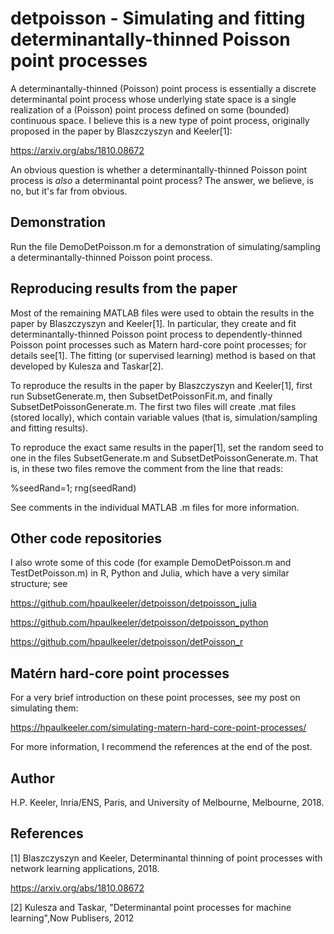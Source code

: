 # detpoisson - Simulating and fitting determinantally-thinned Poisson point processes

A determinantally-thinned (Poisson) point process is essentially a discrete determinantal point process whose underlying state space is a single realization of a (Poisson) point process defined on some (bounded) continuous space. I believe this is a new type of point process, originally proposed in the paper by Blaszczyszyn and Keeler[1]: 

https://arxiv.org/abs/1810.08672

An obvious question is whether a determinantally-thinned Poisson point process is *also* a determinantal point process? The answer, we believe, is no, but it's far from obvious. 

## Demonstration

Run the file DemoDetPoisson.m for a demonstration of simulating/sampling a determinantally-thinned Poisson point process. 

## Reproducing results from the paper
Most of the remaining MATLAB files were used to obtain the results in the paper by Blaszczyszyn and Keeler[1]. In particular, they create and fit determinantally-thinned Poisson point process to dependently-thinned Poisson point processes such as Matern hard-core point processes; for details see[1]. The fitting (or supervised learning) method is based on that developed by Kulesza and Taskar[2].

To reproduce the results in the paper by Blaszczyszyn and Keeler[1], first run SubsetGenerate.m, then SubsetDetPoissonFit.m, and finally SubsetDetPoissonGenerate.m. The first two files will create .mat files (stored locally), which contain variable values (that is, simulation/sampling and fitting results). 

To reproduce the exact same results in the paper[1], set the random seed to one in the files SubsetGenerate.m and SubsetDetPoissonGenerate.m. That is, in these two files remove the comment from the line that reads:

%seedRand=1; rng(seedRand) 

See comments in the individual MATLAB .m files for more information. 


## Other code repositories
I also wrote some of this code (for example DemoDetPoisson.m and TestDetPoisson.m) in R, Python and Julia, which have a very similar structure; see  

https://github.com/hpaulkeeler/detpoisson/detpoisson_julia

https://github.com/hpaulkeeler/detpoisson/detpoisson_python

https://github.com/hpaulkeeler/detpoisson/detPoisson_r 

## Matérn hard-core point processes
For a very brief introduction on these point processes, see my post on simulating them:

https://hpaulkeeler.com/simulating-matern-hard-core-point-processes/

For more information, I recommend the references at the end of the post.

## Author
H.P. Keeler, Inria/ENS, Paris, and University of Melbourne, Melbourne, 2018.

## References

[1] Blaszczyszyn and Keeler, Determinantal thinning of point processes
with network learning applications, 2018.

https://arxiv.org/abs/1810.08672

[2] Kulesza and Taskar, "Determinantal point processes for machine learning",Now Publisers, 2012
